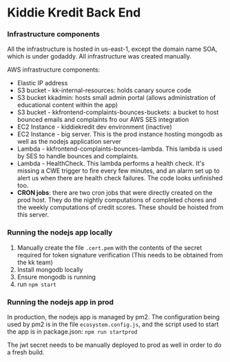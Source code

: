 # Kiddie Kredit Back End

### Infrastructure components

All the infrastructure is hosted in us-east-1, except the domain name SOA, which is under godaddy. All infrastructure was created manually.

AWS infrastructure components:  
* Elastic IP address
* S3 bucket - kk-internal-resources: holds canary source code
* S3 bucket kkadmin: hosts small admin portal (allows administration of educational content within the app)
* S3 bucket - kkfrontend-complaints-bounces-buckets: a bucket to host bounced emails and complaints fro our AWS SES integration
* EC2 Instance - kiddiekredit dev environment (inactive)
* EC2 Instance - big server. This is the prod instance hosting mongodb as well as the nodejs application server
* Lambda - kkfrontend-complaints-bounces-lambda. This lambda is used by SES to handle bounces and complaints.
* Lambda - HealthCheck. This lambda performs a health check. It's missing a CWE trigger to fire every few minutes, and an alarm set up to alert us when there are health check failures. The code looks unfinished too.
* **CRON jobs**: there are two cron jobs that were directly created on the prod host. They do the nightly computations of completed chores and the weekly computations of credit scores. These should be hoisted from this server.

### Running the nodejs app locally
1. Manually create the file `.cert.pem` with the contents of the secret required for token signature verification (This needs to be obtained from the kk team)
2. Install mongodb locally
3. Ensure mongodb is running
4. run `npm start`

### Running the nodejs app in prod

In production, the nodejs app is managed by pm2. The configuration being used by pm2 is in the file `ecosystem.config.js`, and the script used to start the app is in package.json: `npm run startprod`

The jwt secret needs to be manually deployed to prod as well in order to do a fresh build. 

